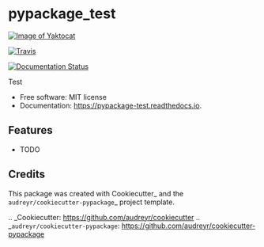 pypackage_test
==============


[![Image of Yaktocat](https://img.shields.io/pypi/v/pypackage_test.svg)](https://pypi.python.org/pypi/pypackage_test)

[![Travis](https://img.shields.io/travis/juninho2410/pypackage.svg)](https://travis-ci.com/juninho2410/pypackage)

[![Documentation Status](https://readthedocs.org/projects/pypackage-test/badge/?version=latest)](https://pypackage-test.readthedocs.io/en/latest/?badge=latest)




Test


* Free software: MIT license
* Documentation: https://pypackage-test.readthedocs.io.


Features
--------

* TODO

Credits
-------

This package was created with Cookiecutter_ and the `audreyr/cookiecutter-pypackage`_ project template.

.. _Cookiecutter: https://github.com/audreyr/cookiecutter
.. _`audreyr/cookiecutter-pypackage`: https://github.com/audreyr/cookiecutter-pypackage
